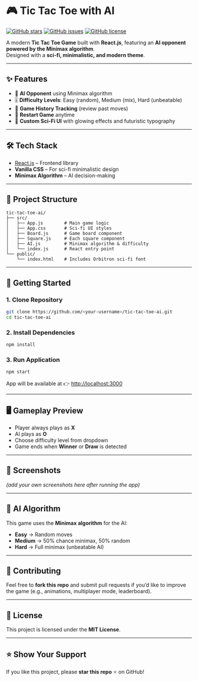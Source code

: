 # 🎮 Tic Tac Toe with AI

[![GitHub stars](https://img.shields.io/github/stars/your-username/tic-tac-toe-ai?style=for-the-badge)](https://github.com/your-username/tic-tac-toe-ai/stargazers)
[![GitHub issues](https://img.shields.io/github/issues/your-username/tic-tac-toe-ai?style=for-the-badge)](https://github.com/your-username/tic-tac-toe-ai/issues)
[![GitHub license](https://img.shields.io/github/license/your-username/tic-tac-toe-ai?style=for-the-badge)](https://github.com/your-username/tic-tac-toe-ai/blob/main/LICENSE)

A modern **Tic Tac Toe Game** built with **React.js**, featuring an **AI opponent powered by the Minimax algorithm**.  
Designed with a **sci-fi, minimalistic, and modern theme**.

---

## ✨ Features

- 🤖 **AI Opponent** using Minimax algorithm  
- 🎚️ **Difficulty Levels**: Easy (random), Medium (mix), Hard (unbeatable)  
- 📜 **Game History Tracking** (review past moves)  
- 🔄 **Restart Game** anytime  
- 🎨 **Custom Sci-Fi UI** with glowing effects and futuristic typography  

---

## 🛠️ Tech Stack

- [React.js](https://react.dev/) – Frontend library  
- **Vanilla CSS** – For sci-fi minimalistic design  
- **Minimax Algorithm** – AI decision-making  

---

## 📂 Project Structure

```
tic-tac-toe-ai/
├── src/
│   ├── App.js        # Main game logic
│   ├── App.css       # Sci-fi UI styles
│   ├── Board.js      # Game board component
│   ├── Square.js     # Each square component
│   ├── AI.js         # Minimax algorithm & difficulty
│   └── index.js      # React entry point
└── public/
    └── index.html    # Includes Orbitron sci-fi font
```

---

## 🚀 Getting Started

### 1. Clone Repository
```bash
git clone https://github.com/<your-username>/tic-tac-toe-ai.git
cd tic-tac-toe-ai
```

### 2. Install Dependencies
```bash
npm install
```

### 3. Run Application
```bash
npm start
```

App will be available at 👉 [http://localhost:3000](http://localhost:3000)

---

## 🖥️ Gameplay Preview

- Player always plays as **X**  
- AI plays as **O**  
- Choose difficulty level from dropdown  
- Game ends when **Winner** or **Draw** is detected  

---

## 📸 Screenshots

*(add your own screenshots here after running the app)*  

---

## 🧠 AI Algorithm

This game uses the **Minimax algorithm** for the AI:
- **Easy** → Random moves  
- **Medium** → 50% chance minimax, 50% random  
- **Hard** → Full minimax (unbeatable AI)  

---

## 🤝 Contributing

Feel free to **fork this repo** and submit pull requests if you’d like to improve the game (e.g., animations, multiplayer mode, leaderboard).

---

## 📜 License

This project is licensed under the **MIT License**.

---

## ⭐ Show Your Support

If you like this project, please **star this repo** ⭐ on GitHub!
